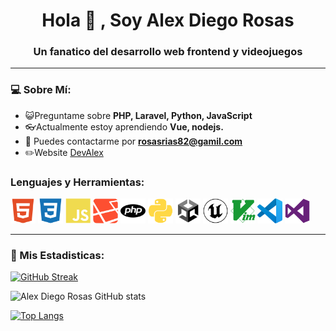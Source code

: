 <div id="header" align="center">
    <h1 align="center"> Hola 👋 , Soy Alex Diego Rosas </h1>
    <h3 align="center"> Un fanatico del desarrollo web frontend y videojuegos</h3>
</div> 
               
---
               
### 💻 Sobre Mí:

- 😺Preguntame sobre **PHP, Laravel, Python, JavaScript**
- 👓Actualmente estoy aprendiendo **Vue, nodejs.** 
- 📧 Puedes contactarme por **rosasrias82@gamil.com**
- ✏️Website [DevAlex](devalex.com)

<div align="left">
    <h3>Lenguajes y Herramientas: </h3>
    <div>
        <img src="https://github.com/devicons/devicon/blob/master/icons/html5/html5-plain.svg" title="HTML5" alt="HTML" width="40" height="40">
        <img src="https://github.com/devicons/devicon/blob/master/icons/css3/css3-plain.svg" title="CCS3" alt="CSS3" width="40" height="40">
        <img src="https://github.com/devicons/devicon/blob/master/icons/javascript/javascript-plain.svg" title="JS" alt="JS" width="40" height="40">
        <img src="https://github.com/devicons/devicon/blob/master/icons/laravel/laravel-plain.svg" title="Laravel" alt="Laravel" width="40" height="40">
        <img src="https://github.com/devicons/devicon/blob/master/icons/php/php-plain.svg" title="PHP" alt="PHP" width="40" height="40">
        <img src="https://github.com/devicons/devicon/blob/master/icons/python/python-plain.svg" title="Python" alt="Python" width="40" height="40">
        <img src="https://github.com/devicons/devicon/blob/master/icons/unity/unity-original.svg" title="UNITY" alt="UNITY" width="40" height="40">
        <img src="https://github.com/devicons/devicon/blob/master/icons/unrealengine/unrealengine-original.svg" title="Unreal Engine" alt="Unreal Engine" width="40" height="40">
        <img src="https://github.com/devicons/devicon/blob/master/icons/vim/vim-plain.svg" title="VIM" alt="VIM" width="40" height="40">
        <img src="https://github.com/devicons/devicon/blob/master/icons/vscode/vscode-original.svg" title="VsCode" alt="VsCode" width="40" height="40">
        <img src="https://github.com/devicons/devicon/blob/master/icons/visualstudio/visualstudio-plain.svg" title="Visual Studio" alt="Visual Studio" width="40" height="40">
    </div>
</div>


---

### 🙈 Mis Estadisticas:

[![GitHub Streak](https://streak-stats.demolab.com?user=AlexDiegoRosas&theme=dark&locale=es)](https://git.io/streak-stats)

![Alex Diego Rosas GitHub stats](https://github-readme-stats.vercel.app/api?username=AlexDiegoRosas&show_icons=true&theme=dracula)

[![Top Langs](https://github-readme-stats.vercel.app/api/top-langs/?username=AlexDiegoRosas&layout=compact)](https://github.com/anuraghazra/github-readme-stats)
